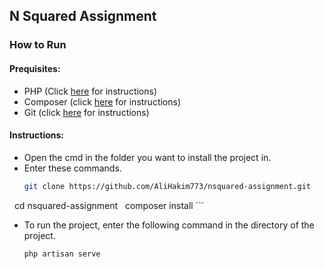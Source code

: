 ## N Squared Assignment

### How to Run

#### Prequisites:
- PHP (Click [here](https://www.php.net/manual/en/install.php) for instructions)
- Composer (click [here](https://getcomposer.org/download/) for instructions)
- Git (click [here](https://git-scm.com/downloads) for instructions)

#### Instructions:
- Open the cmd in the folder you want to install the project in.
- Enter these commands.
   ```sh
  git clone https://github.com/AliHakim773/nsquared-assignment.git
  cd nsquared-assignment
  composer install
    ```
- To run the project, enter the following command in the directory of the project.
    ```sh
    php artisan serve
    ```
